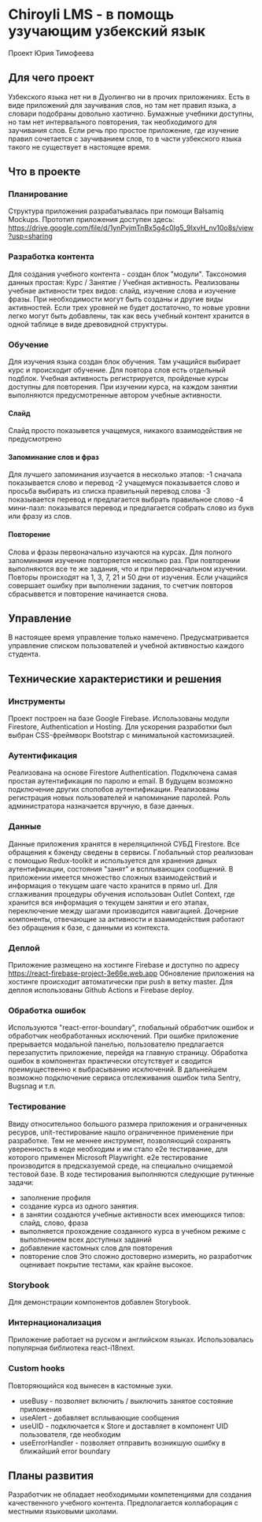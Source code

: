 # Chiroyli LMS - в помощь узучающим узбекский язык
Проект Юрия Тимофеева

## Для чего проект
Узбекского языка нет ни в Дуолингво ни в прочих приложениях. 
Есть в виде приложений для заучивания слов, но там нет правил языка, а словари подобраны довольно хаотично.
Бумажные учебники доступны, но там нет интервального повторения, так необходимого для заучивания слов.
Если речь про простое приложение, где изучение правил сочетается с заучиванием слов, то в части узбекского языка такого не существует в настоящее время.

## Что в проекте

### Планирование
Структура приложения разрабатывалась при помощи Balsamiq Mockups. Прототип приложения доступен здесь: https://drive.google.com/file/d/1ynPvjmTnBx5g4c0Ig5_9IxvH_nv10o8s/view?usp=sharing
### Разработка контента
Для создания учебного контента - создан блок "модули".
Таксономия данных простая: Курс / Занятие / Учебная активность. Реализованы учебнае активности трех видов: слайд, изучение слова и изучение фразы. При необходимости могут быть созданы и другие виды активностей. Если трех уровней не будет достаточно, то новые уровни легко могут быть добавлены, так как весь учебный контент хранится в одной таблице в виде древовидной структуры.

### Обучение
Для изучения языка создан блок обучения. Там учащийся выбирает курс и происходит обучение. Для повтора слов есть отдельный подблок. Учебная активность регистрируется, пройденые курсы доступны для повторения. При изучении курса, на каждом занятии выполняются предусмотренные автором учебные активности.
#### Слайд
Слайд просто показывется учащемуся, никакого взаимодействия не предусмотрено
#### Запоминание слов и фраз
Для лучшего запоминания изучается в несколько этапов:
-1 сначала показывается слово и перевод
-2 учащемуся показывается слово и просьба выбирать из списка правильный перевод слова
-3 показывается перевод и предлагается выбрать правильное слово
-4 мини-пазл: показыватся перевод и предлагается собрать слово из букв или фразу из слов.
#### Повторение
Слова и фразы первоначально изучаются на курсах. Для полного запоминания изучение повторяется несколько раз. При повторении выполняются все те же задания, что и при первоначальном изучении. Повторы происходят на 1, 3, 7, 21 и 50 дни от изучения. Если учащийся совершает ошибку при выполнении задания, то счетчик повторов сбрасыввется и повторение начинается снова. 

## Управление
В настоящее время управление только намечено. Предусматривается управление списком пользователей и учебной активностью каждого студента.

## Технические характеристики и решения

### Инструменты
Проект построен на базе Google Firebase. Использованы модули Firestore, Authentication и Hosting.
Для ускорения разработки был выбран CSS-фреймворк Bootstrap c минимальной кастомизацией. 

### Аутентификация
Реализована на основе Firestore Authentication. Подключена самая простая аутентификация по паролю и email. В будущем возможно подключение других спопобов аутентификации. Реализованы регистрация новых пользователей и напоминание паролей. Роль администратора назначается вручную, в базе данных.

### Данные
Данные приложения хранятся в нереляцилнной СУБД Firestore. Все обращения к бэкенду сведены в сервисы.
Глобальный стор реализован с помощью Redux-toolkit и используется для хранения даных аутентификации, состояния "занят" и всплывающих сообщений.
В приложении имеется множество сложных взаимодействий и информация о текущем шаге часто хранится в прямо url.
Для сглаживания процедуры обучения использован Outlet Context, где хранится вся информация о текущем занятии и его этапах, переключение между шагами производится навигацией. Дочерние компоненты, отвечающие за активности и взаимодействия работают без обращения к базе, с данными из контекста.

### Деплой
Приложение размещено на хостинге Firebase и доступно по адресу https://react-firebase-project-3e66e.web.app
Обновление приложения на хостинге происходит автоматически при push в ветку master.
Для деплоя использованы Github Actions и Firebase deploy.

### Обработка ошибок
Используются "react-error-boundary", глобальный обработчик ошибок и обработчик необработанных исключений.
При ошибке приложение прерывается модальной панелью, пользователю предлагается перезапустить приложение, перейдя на главную страницу. Обработка ошибок в компонентах практически отсутствует и сводится преимущественно к выбрасыванию исключений. В дальнейшем возможно подключение сервиса отслеживания ошибок типа Sentry, Bugsnag и т.п.

### Тестирование
Ввиду относительноо большого размера приложения и ограниченных ресуров, unit-тестирование нашло ограниченное применение при разработке. Тем не меннее инструмент, позволяющий сохранять уверенность в коде необходим и им стало e2e тестирвание, для которого применен Microsoft Playwright. e2e тестирование производится в предсказуемой среде, на специально очищаемой тестовой базе. В ходе тестирования выполняются следующие рутинные задачи:
- заполнение профиля
- создание курса из одного занятия. 
- в занятии создаются учебные активности всех имеющихся типов: слайд, слово, фраза
- выполняется прохождение созданного курса в учебном режиме с выполнением всех доступных заданий
- добавление кастомных слов для повторения
- повторение слов
Это сложно достоверно измерить, но разработчик оценивает покрытие тестами, как крайне высокое. 

### Storybook
Для демонстрации компонентов добавлен Storybook.

### Интернационализация
Приложение работает на руском и английском языках. Использовалась популярная библиотека react-i18next.

### Custom hooks
Повторяющийся код вынесен в кастомные зуки. 
- useBusy - позволяет включить / выключить занятое состояние приложения
- useAlert - добавляет всплывающие сообщения
- useUID - подключается к Store и доставляет в компонент UID пользователя, где необходим
- useErrorHandler - позволяет отправить возникшую ошибку в ближайший error boundary

## Планы развития
Разработчик не обладает необходимыми компетенциями для создания качественного учебного контента. Предполагается коллаборация с местными языковыми школами.
